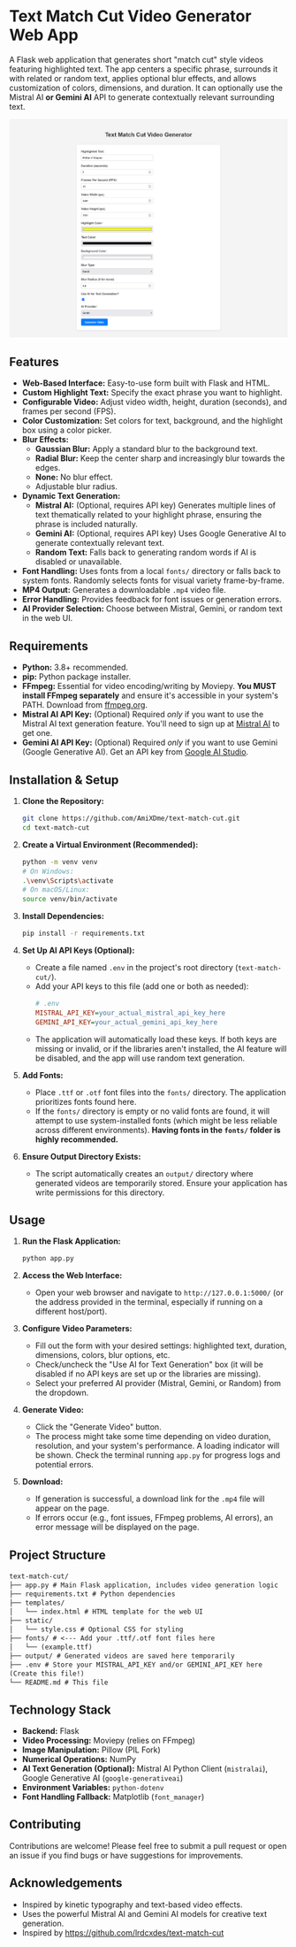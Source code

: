 # Text Match Cut Video Generator Web App

A Flask web application that generates short "match cut" style videos featuring highlighted text. The app centers a specific phrase, surrounds it with related or random text, applies optional blur effects, and allows customization of colors, dimensions, and duration. It can optionally use the Mistral AI **or Gemini AI** API to generate contextually relevant surrounding text.

![image](static/image.png)

## Features

*   **Web-Based Interface:** Easy-to-use form built with Flask and HTML.
*   **Custom Highlight Text:** Specify the exact phrase you want to highlight.
*   **Configurable Video:** Adjust video width, height, duration (seconds), and frames per second (FPS).
*   **Color Customization:** Set colors for text, background, and the highlight box using a color picker.
*   **Blur Effects:**
    *   **Gaussian Blur:** Apply a standard blur to the background text.
    *   **Radial Blur:** Keep the center sharp and increasingly blur towards the edges.
    *   **None:** No blur effect.
    *   Adjustable blur radius.
*   **Dynamic Text Generation:**
    *   **Mistral AI:** (Optional, requires API key) Generates multiple lines of text thematically related to your highlight phrase, ensuring the phrase is included naturally.
    *   **Gemini AI:** (Optional, requires API key) Uses Google Generative AI to generate contextually relevant text.
    *   **Random Text:** Falls back to generating random words if AI is disabled or unavailable.
*   **Font Handling:** Uses fonts from a local `fonts/` directory or falls back to system fonts. Randomly selects fonts for visual variety frame-by-frame.
*   **MP4 Output:** Generates a downloadable `.mp4` video file.
*   **Error Handling:** Provides feedback for font issues or generation errors.
*   **AI Provider Selection:** Choose between Mistral, Gemini, or random text in the web UI.

## Requirements

*   **Python:** 3.8+ recommended.
*   **pip:** Python package installer.
*   **FFmpeg:** Essential for video encoding/writing by Moviepy. **You MUST install FFmpeg separately** and ensure it's accessible in your system's PATH. Download from [ffmpeg.org](https://ffmpeg.org/download.html).
*   **Mistral AI API Key:** (Optional) Required *only* if you want to use the Mistral AI text generation feature. You'll need to sign up at [Mistral AI](https://mistral.ai/) to get one.
*   **Gemini AI API Key:** (Optional) Required *only* if you want to use Gemini (Google Generative AI). Get an API key from [Google AI Studio](https://aistudio.google.com/app/apikey).

## Installation & Setup

1.  **Clone the Repository:**
    ```bash
    git clone https://github.com/AmiXDme/text-match-cut.git
    cd text-match-cut
    ```

2.  **Create a Virtual Environment (Recommended):**
    ```bash
    python -m venv venv
    # On Windows:
    .\venv\Scripts\activate
    # On macOS/Linux:
    source venv/bin/activate
    ```

3.  **Install Dependencies:**
    ```bash
    pip install -r requirements.txt
    ```

4.  **Set Up AI API Keys (Optional):**
    *   Create a file named `.env` in the project's root directory (`text-match-cut/`).
    *   Add your API keys to this file (add one or both as needed):
        ```ini
        # .env
        MISTRAL_API_KEY=your_actual_mistral_api_key_here
        GEMINI_API_KEY=your_actual_gemini_api_key_here
        ```
    *   The application will automatically load these keys. If both keys are missing or invalid, or if the libraries aren't installed, the AI feature will be disabled, and the app will use random text generation.

5.  **Add Fonts:**
    *   Place `.ttf` or `.otf` font files into the `fonts/` directory. The application prioritizes fonts found here.
    *   If the `fonts/` directory is empty or no valid fonts are found, it will attempt to use system-installed fonts (which might be less reliable across different environments). **Having fonts in the `fonts/` folder is highly recommended.**

6.  **Ensure Output Directory Exists:**
    *   The script automatically creates an `output/` directory where generated videos are temporarily stored. Ensure your application has write permissions for this directory.

## Usage

1.  **Run the Flask Application:**
    ```bash
    python app.py
    ```

2.  **Access the Web Interface:**
    *   Open your web browser and navigate to `http://127.0.0.1:5000/` (or the address provided in the terminal, especially if running on a different host/port).

3.  **Configure Video Parameters:**
    *   Fill out the form with your desired settings: highlighted text, duration, dimensions, colors, blur options, etc.
    *   Check/uncheck the "Use AI for Text Generation" box (it will be disabled if no API keys are set up or the libraries are missing).
    *   Select your preferred AI provider (Mistral, Gemini, or Random) from the dropdown.

4.  **Generate Video:**
    *   Click the "Generate Video" button.
    *   The process might take some time depending on video duration, resolution, and your system's performance. A loading indicator will be shown. Check the terminal running `app.py` for progress logs and potential errors.

5.  **Download:**
    *   If generation is successful, a download link for the `.mp4` file will appear on the page.
    *   If errors occur (e.g., font issues, FFmpeg problems, AI errors), an error message will be displayed on the page.

## Project Structure
```
text-match-cut/
├── app.py # Main Flask application, includes video generation logic
├── requirements.txt # Python dependencies
├── templates/
│   └── index.html # HTML template for the web UI
├── static/
│   └── style.css # Optional CSS for styling
├── fonts/ # <--- Add your .ttf/.otf font files here
│   └── (example.ttf)
├── output/ # Generated videos are saved here temporarily
├── .env # Store your MISTRAL_API_KEY and/or GEMINI_API_KEY here (Create this file!)
└── README.md # This file
```

## Technology Stack

*   **Backend:** Flask
*   **Video Processing:** Moviepy (relies on FFmpeg)
*   **Image Manipulation:** Pillow (PIL Fork)
*   **Numerical Operations:** NumPy
*   **AI Text Generation (Optional):** Mistral AI Python Client (`mistralai`), Google Generative AI (`google-generativeai`)
*   **Environment Variables:** `python-dotenv`
*   **Font Handling Fallback:** Matplotlib (`font_manager`)

## Contributing

Contributions are welcome! Please feel free to submit a pull request or open an issue if you find bugs or have suggestions for improvements.

## Acknowledgements

*   Inspired by kinetic typography and text-based video effects.
*   Uses the powerful Mistral AI and Gemini AI models for creative text generation.
*   Inspired by https://github.com/lrdcxdes/text-match-cut

